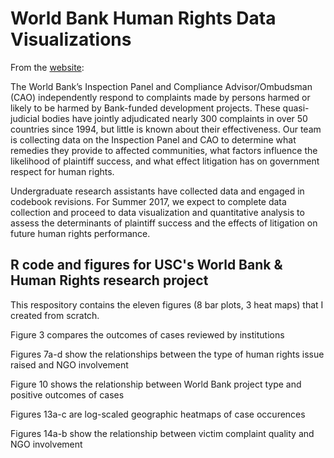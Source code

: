 # World Bank Human Rights Data Visualizations

From the [website](https://dornsife.usc.edu/spec/research/):

The World Bank’s Inspection Panel and Compliance Advisor/Ombudsman (CAO) independently respond to complaints made by persons harmed or likely to be harmed by Bank-funded development projects. These quasi-judicial bodies have jointly adjudicated nearly 300 complaints in over 50 countries since 1994, but little is known about their effectiveness. Our team is collecting data on the Inspection Panel and CAO to determine what remedies they provide to affected communities, what factors influence the likelihood of plaintiff success, and what effect litigation has on government respect for human rights.

Undergraduate research assistants have collected data and engaged in codebook revisions. For Summer 2017, we expect to complete data collection and proceed to data visualization and quantitative analysis to assess the determinants of plaintiff success and the effects of litigation on future human rights performance.

## R code and figures for USC's World Bank &amp; Human Rights research project

This respository contains the eleven figures (8 bar plots, 3 heat maps) that I created from scratch. 

Figure 3 compares the outcomes of cases reviewed by institutions

Figures 7a-d show the relationships between the type of human rights issue raised and NGO involvement

Figure 10 shows the relationship between World Bank project type and positive outcomes of cases

Figures 13a-c are log-scaled geographic heatmaps of case occurences 

Figures 14a-b show the relationship between victim complaint quality and NGO involvement
